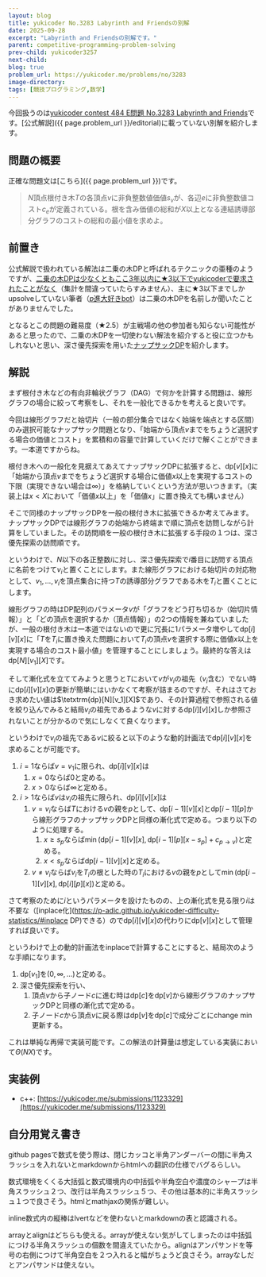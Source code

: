```yaml
---
layout: blog
title: yukicoder No.3283 Labyrinth and Friendsの別解
date: 2025-09-28
excerpt: "Labyrinth and Friendsの別解です。"
parent: competitive-programming-problem-solving
prev-child: yukicoder3257
next-child: 
blog: true
problem_url: https://yukicoder.me/problems/no/3283
image-directory: 
tags: [競技プログラミング,数学]
---
```


今回扱うのは<a href="{{ page.problem_url }}">yukicoder contest 484 E問題 No.3283 Labyrinth and Friends</a>です。[公式解説]({{ page.problem_url }}/editorial)に載っていない別解を紹介します。


## 問題の概要

正確な問題文は[こちら]({{ page.problem_url }})です。

> $N$頂点根付き木$T$の各頂点$v$に非負整数値価値$s_v$が、各辺$e$に非負整数値コスト$c_e$が定義されている。根を含み価値の総和が$X$以上となる連結誘導部分グラフのコストの総和の最小値を求めよ。


## 前置き

公式解説で扱われている解法は二乗の木DPと呼ばれるテクニックの亜種のようですが、[二乗の木DPは少なくともここ3年以内に★3以下でyukicoderで要求されたことがなく](https://p-adic.github.io/yukicoder-difficulty-statistics/#二乗の木DP)（集計を間違っていたらすみません）、主に★3以下までしかupsolveしていない筆者（[$p$進大好きbot](https://x.com/non_archimedean)）は二乗の木DPを名前しか聞いたことがありませんでした。

となるとこの問題の難易度（★2.5）が主戦場の他の参加者も知らない可能性があると思ったので、二乗の木DPを一切使わない解法を紹介すると役に立つかもしれないと思い、深さ優先探索を用いた[ナップサックDP](https://p-adic.github.io/yukicoder-difficulty-statistics/#ナップサックDP)を紹介します。


## 解説

まず根付き木などの有向非輪状グラフ（DAG）で何かを計算する問題は、線形グラフの場合に絞って考察をし、それを一般化できるかを考えると良いです。

今回は線形グラフだと始切片（一般の部分集合ではなく始端を端点とする区間）のみ選択可能なナップサック問題となり、「始端から頂点$v$までをちょうど選択する場合の価値とコスト」を累積和の容量で計算していくだけで解くことができます。一本道ですからね。

根付き木への一般化を見据えてあえてナップサックDPに拡張すると、$\textrm{dp}[v][x]$に「始端から頂点$v$までをちょうど選択する場合に価値$x$以上を実現するコストの下限（実現できない場合は$\infty$）」を格納していくという方法が思いつきます。（実装上は$x < X$において「価値$x$以上」を「価値$x$」に置き換えても構いません）

そこで同様のナップサックDPを一般の根付き木に拡張できるか考えてみます。ナップサックDPでは線形グラフの始端から終端まで順に頂点を訪問しながら計算をしていました。その訪問順を一般の根付き木に拡張する手段の１つは、深さ優先探索の訪問順です。

というわけで、$N$以下の各正整数$i$に対し、深さ優先探索で$i$番目に訪問する頂点に名前をつけて$v_i$と置くことにします。また線形グラフにおける始切片の対応物として、$v_1,\ldots,v_i$を頂点集合に持つ$T$の誘導部分グラフである木を$T_i$と置くことにします。

線形グラフの時はDP配列のパラメータ$v$が「グラフをどう打ち切るか（始切片情報）」と「どの頂点を選択するか（頂点情報）」の$2$つの情報を兼ねていましたが、一般の根付き木は一本道ではないので更に冗長に$1$パラメータ増やして$\textrm{dp}[i][v][x]$に「$T$を$T_i$に置き換えた問題において$T_i$の頂点$v$を選択する際に価値$x$以上を実現する場合のコスト最小値」を管理することにしましょう。最終的な答えは$\textrm{dp}[N][v_1][X]$です。

そして漸化式を立ててみようと思うと$T$において$v$が$v_i$の祖先（$v_i$含む）でない時に$\textrm{dp}[i][v][x]$の更新が簡単にはいかなくて考察が詰まるのですが、それはさておき求めたい値は$\tetxtrm{dp}[N][v_1][X]$であり、その計算過程で参照される値を絞り込んでみると結局$v_i$の祖先であるような$v$に対する$\textrm{dp}[i][v][x]$しか参照されないことが分かるので気にしなくて良くなります。

というわけで$v_i$の祖先である$v$に絞ると以下のような動的計画法で$\textrm{dp}[i][v][x]$を求めることが可能です。

1. $i = 1$ならば$v = v_1$に限られ、$\textrm{dp}[i][v][x]$は
    1. $x = 0$ならば$0$と定める。
    1. $x > 0$ならば$\infty$と定める。
1. $i > 1$ならば$v$は$v_i$の祖先に限られ、$\textrm{dp}[i][v][x]$は
    1. $v = v_i$ならば$T$における$v$の親を$p$として、$\textrm{dp}[i-1][v][x]$と$\textrm{dp}[i-1][p]$から線形グラフのナップサックDPと同様の漸化式で定める。つまり以下のように処理する。
        1. $x \geq s_p$ならば$\min(\textrm{dp}[i-1][v][x],\textrm{dp}[i-1][p][x-s_p]+c_{p \to v})$と定める。
        1. $x < s_p$ならば$\textrm{dp}[i-1][v][x]$と定める。
    1. $v \neq v_i$ならば$v_i$を$T_i$の根とした時の$T_i$における$v$の親を$p$として$\min(\textrm{dp}[i-1][v][x],\textrm{dp}[i][p][x])$と定める。

さて考察のために$i$というパラメータを設けたものの、上の漸化式を見る限り$i$は不要な（[inplace化](https://p-adic.github.io/yukicoder-difficulty-statistics/#inplace DP)できる）ので$\textrm{dp}[i][v][x]$の代わりに$\textrm{dp}[v][x]$として管理すれば良いです。

というわけで上の動的計画法をinplaceで計算することにすると、結局次のような手順になります。

1. $\textrm{dp}[v_1]$を$(0,\infty,\ldots)$と定める。
1. 深さ優先探索を行い、
    1. 頂点$v$から子ノード$c$に進む時は$\textrm{dp}[c]$を$\textrm{dp}[v]$から線形グラフのナップサックDPと同様の漸化式で定める。
    1. 子ノード$c$から頂点$v$に戻る際は$\textrm{dp}[v]$を$\textrm{dp}[c]$で成分ごとにchange min更新する。

これは単純な再帰で実装可能です。この解法の計算量は想定している実装において$\Theta(NX)$です。


## 実装例

- c++: [https://yukicoder.me/submissions/1123329](https://yukicoder.me/submissions/1123329)


## 自分用覚え書き

github pagesで数式を使う際は、閉じカッコと半角アンダーバーの間に半角スラッシュを入れないとmarkdownからhtmlへの翻訳の仕様でバグるらしい。

数式環境をくくる大括弧と数式環境内の中括弧や半角空白や濃度のシャープは半角スラッシュ２つ、改行は半角スラッシュ５つ、その他は基本的に半角スラッシュ１つで良さそう。htmlとmathjaxの関係が難しい。

inline数式内の縦棒はlvertなどを使わないとmarkdownの表と認識される。

arrayとalignはどちらも使える。arrayが使えない気がしてしまったのは中括弧につける半角スラッシュの個数を間違えていたから。alignはアンパサンドを等号の右側につけて半角空白を２つ入れると幅がちょうど良さそう。arrayなしだとアンパサンドは使えない。
